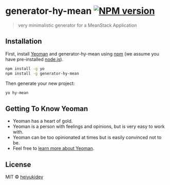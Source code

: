 # generator-hy-mean [![NPM version][npm-image]][npm-url]
> very minimalistic generator for a MeanStack Application

## Installation

First, install [Yeoman](http://yeoman.io) and generator-hy-mean using [npm](https://www.npmjs.com/) (we assume you have pre-installed [node.js](https://nodejs.org/)).

```bash
npm install -g yo
npm install -g generator-hy-mean
```

Then generate your new project:

```bash
yo hy-mean
```

## Getting To Know Yeoman

 * Yeoman has a heart of gold.
 * Yeoman is a person with feelings and opinions, but is very easy to work with.
 * Yeoman can be too opinionated at times but is easily convinced not to be.
 * Feel free to [learn more about Yeoman](http://yeoman.io/).

## License

MIT © [heiyukidev]()


[npm-image]: https://badge.fury.io/js/generator-hy-mean.svg
[npm-url]: https://npmjs.org/package/generator-hy-mean

